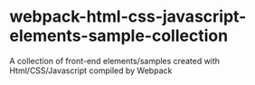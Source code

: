 # webpack-html-css-javascript-elements-sample-collection
A collection of front-end elements/samples created with Html/CSS/Javascript compiled by Webpack
